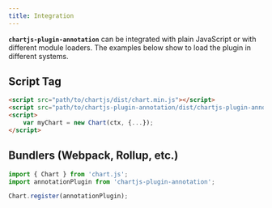 ```yaml
---
title: Integration
---
```


**`chartjs-plugin-annotation`** can be integrated with plain JavaScript or with different module loaders. The examples below show to load the plugin in different systems.

## Script Tag

```html
<script src="path/to/chartjs/dist/chart.min.js"></script>
<script src="path/to/chartjs-plugin-annotation/dist/chartjs-plugin-annotation.min.js"></script>
<script>
    var myChart = new Chart(ctx, {...});
</script>
```

## Bundlers (Webpack, Rollup, etc.)

```javascript
import { Chart } from 'chart.js';
import annotationPlugin from 'chartjs-plugin-annotation';

Chart.register(annotationPlugin);
```
